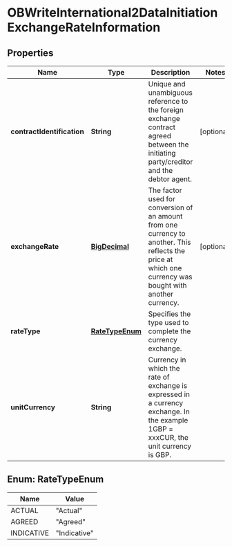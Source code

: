 
# OBWriteInternational2DataInitiationExchangeRateInformation

## Properties
Name | Type | Description | Notes
------------ | ------------- | ------------- | -------------
**contractIdentification** | **String** | Unique and unambiguous reference to the foreign exchange contract agreed between the initiating party/creditor and the debtor agent. |  [optional]
**exchangeRate** | [**BigDecimal**](BigDecimal.md) | The factor used for conversion of an amount from one currency to another. This reflects the price at which one currency was bought with another currency. |  [optional]
**rateType** | [**RateTypeEnum**](#RateTypeEnum) | Specifies the type used to complete the currency exchange. | 
**unitCurrency** | **String** | Currency in which the rate of exchange is expressed in a currency exchange. In the example 1GBP &#x3D; xxxCUR, the unit currency is GBP. | 


<a name="RateTypeEnum"></a>
## Enum: RateTypeEnum
Name | Value
---- | -----
ACTUAL | &quot;Actual&quot;
AGREED | &quot;Agreed&quot;
INDICATIVE | &quot;Indicative&quot;



